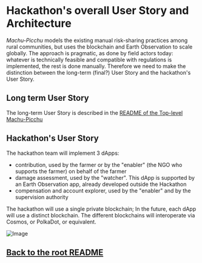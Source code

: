 # Hackathon's overall User Story and Architecture
_Machu-Picchu_ models the existing manual risk-sharing practices among rural communities, but uses the blockchain and Earth Observation to scale globally. The approach is pragmatic, as done by field actors today: whatever is technically feasible and compatible with regulations is implemented, the rest is done manually. Therefore we need to make the distinction between the long-term (final?) User Story and the hackathon's User Story.
## Long term User Story
The long-term User Story is described in the [README of the Top-level Machu-Picchu](https://github.com/kvutien/Machu_Picchu_Top-Level/blob/master/README.md)
## Hackathon's User Story
The hackathon team will implement 3 dApps:
* contribution, used by the farmer or by the "enabler" (the NGO who supports the farmer) on behalf of the farmer
* damage assessment, used by the "watcher". This dApp is supported by an Earth Observation app, already developed outside the Hackathon
* compensation and account explorer, used by the "enabler" and by the supervision authority

The hackathon will use a single private blockchain; In the future, each dApp will use a distinct blockchain. The different blockchains will interoperate via Cosmos, or PolkaDot, or equivalent.

![Image](https://github.com/Machu-Pichu/Top-Level/blob/master/Bootcamp/ETHOnline/20200922%20Hackathon-overall%20userstory.png)

## [Back to the root README](https://github.com/Machu-Pichu/Top-Level/blob/master/Bootcamp/ETHOnline/README.md)
